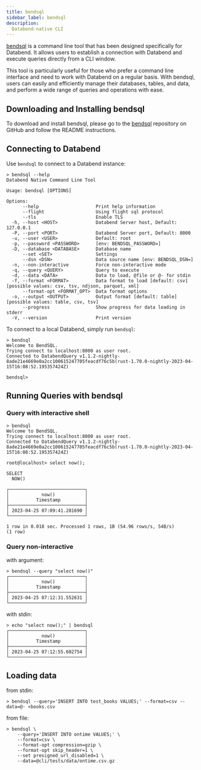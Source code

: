```yaml
---
title: bendsql
sidebar_label: bendsql
description:
  Databend-native CLI
---
```


[bendsql](https://github.com/datafuselabs/bendsql) is a command line tool that has been designed specifically for Databend. It allows users to establish a connection with Databend and execute queries directly from a CLI window.

This tool is particularly useful for those who prefer a command line interface and need to work with Databend on a regular basis. With bendsql, users can easily and efficiently manage their databases, tables, and data, and perform a wide range of queries and operations with ease.

## Downloading and Installing bendsql

To download and install bendsql, please go to the [bendsql](https://github.com/datafuselabs/bendsql) repository on GitHub and follow the README instructions.

## Connecting to Databend

Use `bendsql` to connect to a Databend instance:

```shell
> bendsql --help
Databend Native Command Line Tool

Usage: bendsql [OPTIONS]

Options:
      --help                     Print help information
      --flight                   Using flight sql protocol
      --tls                      Enable TLS
  -h, --host <HOST>              Databend Server host, Default: 127.0.0.1
  -P, --port <PORT>              Databend Server port, Default: 8000
  -u, --user <USER>              Default: root
  -p, --password <PASSWORD>      [env: BENDSQL_PASSWORD=]
  -D, --database <DATABASE>      Database name
      --set <SET>                Settings
      --dsn <DSN>                Data source name [env: BENDSQL_DSN=]
  -n, --non-interactive          Force non-interactive mode
  -q, --query <QUERY>            Query to execute
  -d, --data <DATA>              Data to load, @file or @- for stdin
  -f, --format <FORMAT>          Data format to load [default: csv] [possible values: csv, tsv, ndjson, parquet, xml]
      --format-opt <FORMAT_OPT>  Data format options
  -o, --output <OUTPUT>          Output format [default: table] [possible values: table, csv, tsv]
      --progress                 Show progress for data loading in stderr
  -V, --version                  Print version
```

To connect to a local Databend, simply run `bendsql`:

```shell
> bendsql
Welcome to BendSQL.
Trying connect to localhost:8000 as user root.
Connected to DatabendQuery v1.1.2-nightly-8ade21e4669e0a2cc100615247705feacdf76c5b(rust-1.70.0-nightly-2023-04-15T16:08:52.195357424Z)

bendsql>
```


## Running Queries with bendsql

### Query with interactive shell

```shell
> bendsql
Welcome to BendSQL.
Trying connect to localhost:8000 as user root.
Connected to DatabendQuery v1.1.2-nightly-8ade21e4669e0a2cc100615247705feacdf76c5b(rust-1.70.0-nightly-2023-04-15T16:08:52.195357424Z)

root@localhost> select now();

SELECT
  NOW()

┌────────────────────────────┐
│            now()           │
│          Timestamp         │
├────────────────────────────┤
│ 2023-04-25 07:09:41.281690 │
└────────────────────────────┘

1 row in 0.018 sec. Processed 1 rows, 1B (54.96 rows/s, 54B/s)
(1 row)
```

### Query non-interactive


with argument:
```shell
> bendsql --query "select now()"
┌────────────────────────────┐
│            now()           │
│          Timestamp         │
├────────────────────────────┤
│ 2023-04-25 07:12:31.552631 │
└────────────────────────────┘
```

with stdin:
```shell
> echo "select now();" | bendsql
┌────────────────────────────┐
│            now()           │
│          Timestamp         │
├────────────────────────────┤
│ 2023-04-25 07:12:55.602754 │
└────────────────────────────┘
```


## Loading data

from stdin:
```shell
> bendsql --query='INSERT INTO test_books VALUES;' --format=csv --data=@- <books.csv
```

from file:
```shell
> bendsql \
    --query='INSERT INTO ontime VALUES;' \
    --format=csv \
    --format-opt compression=gzip \
    --format-opt skip_header=1 \
    --set presigned_url_disabled=1 \
    --data=@cli/tests/data/ontime.csv.gz
```
